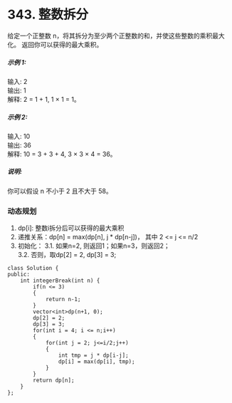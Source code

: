 # 343. 整数拆分

给定一个正整数 n，将其拆分为至少两个正整数的和，并使这些整数的乘积最大化。 返回你可以获得的最大乘积。

##### 示例 1:

输入: 2  
输出: 1  
解释: 2 = 1 + 1, 1 × 1 = 1。  
##### 示例 2:

输入: 10  
输出: 36  
解释: 10 = 3 + 3 + 4, 3 × 3 × 4 = 36。  
##### 说明: 
你可以假设 n 不小于 2 且不大于 58。   

### 动态规划
1. dp[i]: 整数i拆分后可以获得的最大乘积  
2. 递推关系：dp[n] = max(dp[n], j * dp[n-j])， 其中 2 <= j <= n/2  
3. 初始化：
    3.1. 如果n=2, 则返回1；如果n=3，则返回2；  
    3.2. 否则，取dp[2] = 2, dp[3] = 3;
```
class Solution {
public:
    int integerBreak(int n) {
        if(n <= 3)
        {
            return n-1;
        }
        vector<int>dp(n+1, 0);
        dp[2] = 2;
        dp[3] = 3;
        for(int i = 4; i <= n;i++)
        {
            for(int j = 2; j<=i/2;j++)
            {
                int tmp = j * dp[i-j];
                dp[i] = max(dp[i], tmp);
            }
        }
        return dp[n];
    }
};
```